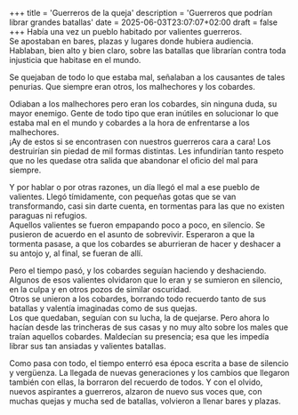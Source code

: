 +++
title = 'Guerreros de la queja'
description = 'Guerreros que podrían librar grandes batallas'
date = 2025-06-03T23:07:07+02:00
draft = false
+++
Había una vez un pueblo habitado por valientes guerreros.   
Se apostaban en bares, plazas y lugares donde hubiera audiencia. Hablaban, bien alto y bien claro, sobre las batallas que librarían contra toda injusticia que habitase en el mundo.

Se quejaban de todo lo que estaba mal, señalaban a los causantes de tales penurias. Que siempre eran otros, los malhechores y los cobardes. 

Odiaban a los malhechores pero eran los cobardes, sin ninguna duda, su mayor enemigo. Gente de todo tipo que eran inútiles en solucionar lo que estaba mal en el mundo y cobardes a la hora de enfrentarse a los malhechores.  
¡Ay de estos si se encontrasen con nuestros guerreros cara a cara! Los destruirían sin piedad de mil formas distintas. Les infundirían tanto respeto que no les quedase otra salida que abandonar el oficio del mal para siempre.

Y por hablar o por otras razones, un día llegó el mal a ese pueblo de valientes. Llegó tímidamente, con pequeñas gotas que se van transformando, casi sin darte cuenta, en tormentas para las que no existen paraguas ni refugios.  
Aquellos valientes se fueron empapando poco a poco, en silencio. Se pusieron de acuerdo en el asunto de sobrevivir. Esperaron a que la tormenta pasase, a que los cobardes se aburrieran de hacer y deshacer a su antojo y, al final, se fueran de allí.

Pero el tiempo pasó, y los cobardes seguían haciendo y deshaciendo. Algunos de esos valientes olvidaron que lo eran y se sumieron en silencio, en la culpa y en otros pozos de similar oscuridad.  
Otros se unieron a los cobardes, borrando todo recuerdo tanto de sus batallas y valentía imaginadas como de sus quejas.  
Los que quedaban, seguían con su lucha, la de quejarse. Pero ahora lo hacían desde las trincheras de sus casas y no muy alto sobre los males que traían aquellos cobardes. Maldecían su presencia; esa que les impedía librar sus tan ansiadas y valientes batallas.

Como pasa con todo, el tiempo enterró esa época escrita a base de silencio y vergüenza. La llegada de nuevas generaciones y los cambios que llegaron también con ellas, la borraron del recuerdo de todos. Y con el olvido, nuevos aspirantes a guerreros, alzaron de nuevo sus voces que, con muchas quejas y mucha sed de batallas, volvieron a llenar bares y plazas.


